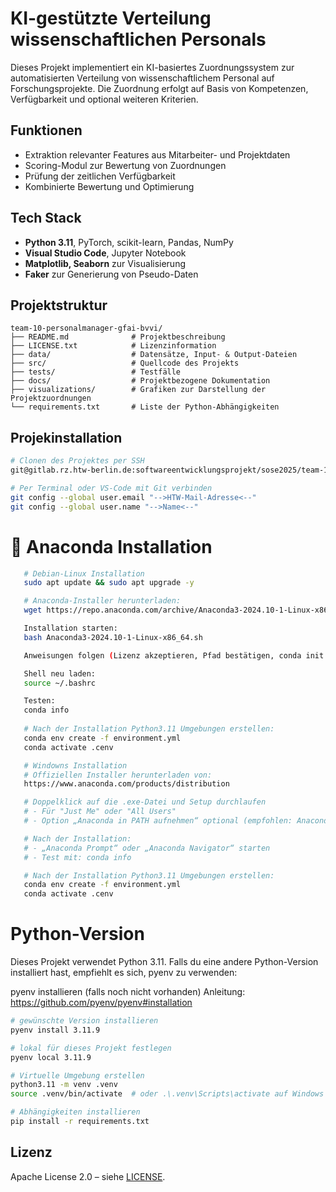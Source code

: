 # KI-gestützte Verteilung wissenschaftlichen Personals

Dieses Projekt implementiert ein KI-basiertes Zuordnungssystem zur automatisierten Verteilung von wissenschaftlichem Personal auf Forschungsprojekte. Die Zuordnung erfolgt auf Basis von Kompetenzen, Verfügbarkeit und optional weiteren Kriterien.

## Funktionen
- Extraktion relevanter Features aus Mitarbeiter- und Projektdaten
- Scoring-Modul zur Bewertung von Zuordnungen
- Prüfung der zeitlichen Verfügbarkeit
- Kombinierte Bewertung und Optimierung

## Tech Stack
- **Python 3.11**, PyTorch, scikit-learn, Pandas, NumPy
- **Visual Studio Code**, Jupyter Notebook
- **Matplotlib, Seaborn** zur Visualisierung
- **Faker** zur Generierung von Pseudo-Daten

## Projektstruktur

```text
team-10-personalmanager-gfai-bvvi/
├── README.md              # Projektbeschreibung
├── LICENSE.txt            # Lizenzinformation
├── data/                  # Datensätze, Input- & Output-Dateien
├── src/                   # Quellcode des Projekts
├── tests/                 # Testfälle
├── docs/                  # Projektbezogene Dokumentation
├── visualizations/        # Grafiken zur Darstellung der Projektzuordnungen
└── requirements.txt       # Liste der Python-Abhängigkeiten
```
## Projekinstallation

```bash
# Clonen des Projektes per SSH
git@gitlab.rz.htw-berlin.de:softwareentwicklungsprojekt/sose2025/team-10-personalmanager-gfai-bvvi.git
```
```bash
# Per Terminal oder VS-Code mit Git verbinden
git config --global user.email "-->HTW-Mail-Adresse<--"
git config --global user.name "-->Name<--"
```

# 🐍 Anaconda Installation

```bash
   # Debian-Linux Installation
   sudo apt update && sudo apt upgrade -y

   # Anaconda-Installer herunterladen:
   wget https://repo.anaconda.com/archive/Anaconda3-2024.10-1-Linux-x86_64.sh

   Installation starten:
   bash Anaconda3-2024.10-1-Linux-x86_64.sh

   Anweisungen folgen (Lizenz akzeptieren, Pfad bestätigen, conda init aktivieren)

   Shell neu laden:
   source ~/.bashrc

   Testen:
   conda info
   
   # Nach der Installation Python3.11 Umgebungen erstellen:
   conda env create -f environment.yml
   conda activate .cenv
```
```bash
   # Windowns Installation
   # Offiziellen Installer herunterladen von:
   https://www.anaconda.com/products/distribution

   # Doppelklick auf die .exe-Datei und Setup durchlaufen
   # - Für "Just Me" oder "All Users"
   # - Option „Anaconda in PATH aufnehmen“ optional (empfohlen: Anaconda Prompt verwenden)

   # Nach der Installation:
   # - „Anaconda Prompt“ oder „Anaconda Navigator“ starten
   # - Test mit: conda info

   # Nach der Installation Python3.11 Umgebungen erstellen:
   conda env create -f environment.yml
   conda activate .cenv
```

# Python-Version

Dieses Projekt verwendet Python 3.11. Falls du eine andere Python-Version 
installiert hast, empfiehlt es sich, pyenv zu verwenden:

pyenv installieren (falls noch nicht vorhanden)
Anleitung: https://github.com/pyenv/pyenv#installation
```bash
# gewünschte Version installieren
pyenv install 3.11.9

# lokal für dieses Projekt festlegen
pyenv local 3.11.9
```

```bash
# Virtuelle Umgebung erstellen
python3.11 -m venv .venv
source .venv/bin/activate  # oder .\.venv\Scripts\activate auf Windows

# Abhängigkeiten installieren
pip install -r requirements.txt
```

## Lizenz

Apache License 2.0 – siehe [LICENSE](https://gitlab.rz.htw-berlin.de/softwareentwicklungsprojekt/sose2025/team-10-personalmanager-gfai-bvvi/-/blob/master/LICENSE.txt?ref_type=heads).